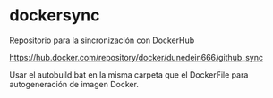 # dockersync
Repositorio para la sincronización con DockerHub


https://hub.docker.com/repository/docker/dunedein666/github_sync

Usar el autobuild.bat en la misma carpeta que el DockerFile para autogeneración de imagen Docker.
